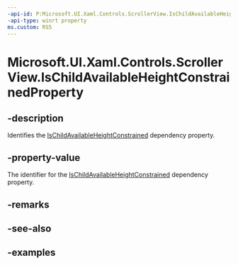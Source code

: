 ```yaml
---
-api-id: P:Microsoft.UI.Xaml.Controls.ScrollerView.IsChildAvailableHeightConstrainedProperty
-api-type: winrt property
ms.custom: RS5
---
```


<!-- Property syntax.
public DependencyProperty IsChildAvailableHeightConstrainedProperty { get; }
-->

# Microsoft.UI.Xaml.Controls.ScrollerView.IsChildAvailableHeightConstrainedProperty

## -description

Identifies the [IsChildAvailableHeightConstrained](scrollerview_ischildavailableheightconstrained.md) dependency property.

## -property-value

The identifier for the [IsChildAvailableHeightConstrained](scrollerview_ischildavailableheightconstrained.md) dependency property.

## -remarks

## -see-also

## -examples


